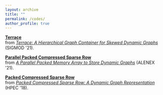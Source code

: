 ```yaml
---
layout: archive
title: ""
permalink: /codes/
author_profile: true
---
```


**[Terrace](https://github.com/PASSIONLab/terrace)**      
from *[Terrace: A Hierarchical Graph Container for Skewed Dynamic Graphs](https://itshelenxu.github.io/files/papers/terrace-sigmod-21.pdf)* (SIGMOD '21).

**[Parallel Packed Compressed Sparse Row](https://github.com/wheatman/PPCSR_)**      
from *[A Parallel Packed Memory Array to Store Dynamic Graphs](https://itshelenxu.github.io/files/papers/ppcsr-alenex-21.pdf)* (ALENEX '21).

**[Packed Compressed Sparse Row](https://github.com/wheatman/Packed-Compressed-Sparse-Row)**     
from *[Packed Compressed Sparse Row: A Dynamic Graph Representation](https://itshelenxu.github.io/files/papers/pcsr.pdf)* (HPEC '18).
